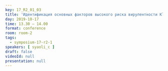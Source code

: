 ```yaml
---
key: 17_R2_01_03
title: 'Идентификация основных факторов высокого риска вирулентности Klebsiella pneumoniae на основе глобальных геномов'
day: 2019-10-17
time: 13.30 – 14.00
format: conference
room: room-2
tags:
  - symposium-17-r2-1
speakers: [ syaoli_c ]
draft: false
videoId: null
presentation: null
---
```

